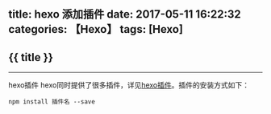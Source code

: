 title: hexo 添加插件
date: 2017-05-11 16:22:32
categories: 【Hexo】
tags: [Hexo]
---
## {{ title }} ##

---

hexo插件
hexo同时提供了很多插件，详见[hexo插件](https://hexo.io/plugins/)。插件的安装方式如下：

```npm
npm install 插件名 --save
```